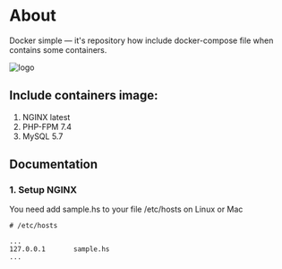# About
Docker simple — it's repository how include docker-compose file when contains some containers.

![logo]

## Include containers image:
1. NGINX latest
2. PHP-FPM 7.4
3. MySQL 5.7

## Documentation
### 1. Setup NGINX
You need add sample.hs to your file /etc/hosts on Linux or Mac
```
# /etc/hosts

...
127.0.0.1       sample.hs
...
```



[logo]: https://img.shields.io/badge/Develop-in%20process-red